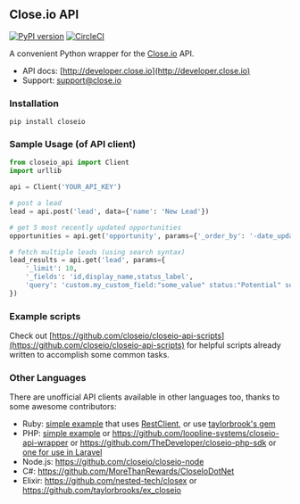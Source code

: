 ## Close.io API

[![PyPI version](https://badge.fury.io/py/closeio.svg)](https://badge.fury.io/py/closeio) [![CircleCI](https://circleci.com/gh/closeio/closeio-api.svg?style=shield&circle-token=e12bb3b9bcf749c2e7a5691e8101c3e585b19742)](https://circleci.com/gh/closeio/closeio-api)

A convenient Python wrapper for the [Close.io](https://close.io/) API.

- API docs: [http://developer.close.io](http://developer.close.io)
- Support: [support@close.io](mailto:support@close.io?Subject=API%20Python%20Client)

### Installation

`pip install closeio`

### Sample Usage (of API client)

```python
from closeio_api import Client
import urllib

api = Client('YOUR_API_KEY')

# post a lead
lead = api.post('lead', data={'name': 'New Lead'})

# get 5 most recently updated opportunities
opportunities = api.get('opportunity', params={'_order_by': '-date_updated', '_limit': 5})

# fetch multiple leads (using search syntax)
lead_results = api.get('lead', params={
    '_limit': 10,
    '_fields': 'id,display_name,status_label',
    'query': 'custom.my_custom_field:"some_value" status:"Potential" sort:updated'
})
```

### Example scripts

Check out [https://github.com/closeio/closeio-api-scripts](https://github.com/closeio/closeio-api-scripts) for helpful scripts already written to accomplish some common tasks.

### Other Languages

There are unofficial API clients available in other languages too, thanks to some awesome contributors:

 - Ruby: [simple example](https://gist.github.com/philfreo/9359930) that uses [RestClient](https://github.com/rest-client/rest-client), or use [taylorbrook's gem](https://github.com/taylorbrooks/closeio)
 - PHP: [simple example](https://gist.github.com/philfreo/5406540) or https://github.com/loopline-systems/closeio-api-wrapper or https://github.com/TheDeveloper/closeio-php-sdk or [one for use in Laravel](https://github.com/gyurobenjamin/closeio-laravel-api)
 - Node.js: https://github.com/closeio/closeio-node
 - C#: https://github.com/MoreThanRewards/CloseIoDotNet
 - Elixir: https://github.com/nested-tech/closex or https://github.com/taylorbrooks/ex_closeio

